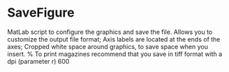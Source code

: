SaveFigure
==========

MatLab script to configure the graphics and save the file.
Allows you to customize the output file format;
Axis labels are located at the ends of the axes;
Cropped white space around graphics, to save space when you insert.
%
To print magazines recommend that you save in tiff format with a dpi (parameter r) 600